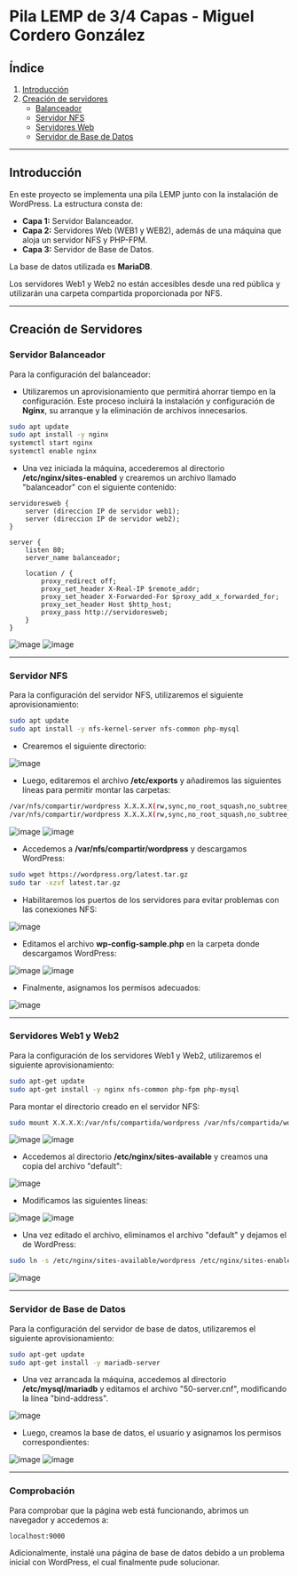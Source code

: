 # Pila LEMP de 3/4 Capas - Miguel Cordero González

## Índice

1. [Introducción](#introducción)
2. [Creación de servidores](#creación-de-servidores)
    * [Balanceador](#servidor-balanceador)
    * [Servidor NFS](#servidor-nfs)
    * [Servidores Web](#servidores-web1-y-web2)
    * [Servidor de Base de Datos](#servidor-de-base-de-datos)

---

## Introducción

En este proyecto se implementa una pila LEMP junto con la instalación de WordPress. La estructura consta de:

- **Capa 1:** Servidor Balanceador.
- **Capa 2:** Servidores Web (WEB1 y WEB2), además de una máquina que aloja un servidor NFS y PHP-FPM.
- **Capa 3:** Servidor de Base de Datos.

La base de datos utilizada es **MariaDB**.

Los servidores Web1 y Web2 no están accesibles desde una red pública y utilizarán una carpeta compartida proporcionada por NFS.

---

## Creación de Servidores

### Servidor Balanceador

Para la configuración del balanceador:

- Utilizaremos un aprovisionamiento que permitirá ahorrar tiempo en la configuración. Este proceso incluirá la instalación y configuración de **Nginx**, su arranque y la eliminación de archivos innecesarios.

```bash
sudo apt update
sudo apt install -y nginx
systemctl start nginx
systemctl enable nginx
```

- Una vez iniciada la máquina, accederemos al directorio **/etc/nginx/sites-enabled** y crearemos un archivo llamado "balanceador" con el siguiente contenido:

```nginx
servidoresweb {
    server (direccion IP de servidor web1);
    server (direccion IP de servidor web2);
}

server {
    listen 80;
    server_name balanceador;

    location / {
        proxy_redirect off;
        proxy_set_header X-Real-IP $remote_addr;
        proxy_set_header X-Forwarded-For $proxy_add_x_forwarded_for;
        proxy_set_header Host $http_host;
        proxy_pass http://servidoresweb;
    }
}
```

![image](Fotos/1.png)
![image](Fotos/2.png)

---

### Servidor NFS

Para la configuración del servidor NFS, utilizaremos el siguiente aprovisionamiento:

```bash
sudo apt update
sudo apt install -y nfs-kernel-server nfs-common php-mysql
```

- Crearemos el siguiente directorio:

![image](Fotos/3.png)

- Luego, editaremos el archivo **/etc/exports** y añadiremos las siguientes líneas para permitir montar las carpetas:

```bash
/var/nfs/compartir/wordpress X.X.X.X(rw,sync,no_root_squash,no_subtree_check)
/var/nfs/compartir/wordpress X.X.X.X(rw,sync,no_root_squash,no_subtree_check)
```

![image](Fotos/4.png)
![image](Fotos/5.png)

- Accedemos a **/var/nfs/compartir/wordpress** y descargamos WordPress:

```bash
sudo wget https://wordpress.org/latest.tar.gz
sudo tar -xzvf latest.tar.gz
```

- Habilitaremos los puertos de los servidores para evitar problemas con las conexiones NFS:

![image](Fotos/8.png)

- Editamos el archivo **wp-config-sample.php** en la carpeta donde descargamos WordPress:

![image](Fotos/10.png)
![image](Fotos/11.png)

- Finalmente, asignamos los permisos adecuados:

![image](Fotos/12.png)

---

### Servidores Web1 y Web2

Para la configuración de los servidores Web1 y Web2, utilizaremos el siguiente aprovisionamiento:

```bash
sudo apt-get update
sudo apt-get install -y nginx nfs-common php-fpm php-mysql
```

Para montar el directorio creado en el servidor NFS:

```bash
sudo mount X.X.X.X:/var/nfs/compartida/wordpress /var/nfs/compartida/wordpress
```

![image](Fotos/13.png)
![image](Fotos/14.png)

- Accedemos al directorio **/etc/nginx/sites-available** y creamos una copia del archivo "default":

![image](Fotos/15.png)

- Modificamos las siguientes líneas:

![image](Fotos/16.png)
![image](Fotos/17.png)

- Una vez editado el archivo, eliminamos el archivo "default" y dejamos el de WordPress:

```bash
sudo ln -s /etc/nginx/sites-available/wordpress /etc/nginx/sites-enabled
```

![image](Fotos/18.png)

---

### Servidor de Base de Datos

Para la configuración del servidor de base de datos, utilizaremos el siguiente aprovisionamiento:

```bash
sudo apt-get update
sudo apt-get install -y mariadb-server
```

- Una vez arrancada la máquina, accedemos al directorio **/etc/mysql/mariadb** y editamos el archivo "50-server.cnf", modificando la línea "bind-address".

![image](Fotos/19.png)

- Luego, creamos la base de datos, el usuario y asignamos los permisos correspondientes:

![image](Fotos/20.png)
![image](Fotos/21.png)

---

### Comprobación

Para comprobar que la página web está funcionando, abrimos un navegador y accedemos a:

```text
localhost:9000
```

Adicionalmente, instalé una página de base de datos debido a un problema inicial con WordPress, el cual finalmente pude solucionar.

